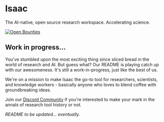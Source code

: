 # Isaac
The AI-native, open source research workspace. Accelerating science.

[![Open Bounties](https://img.shields.io/endpoint?url=https%3A%2F%2Fconsole.algora.io%2Fapi%2Fshields%2Fisaac%2Fbounties%3Fstatus%3Dopen)](https://console.algora.io/org/isaac/bounties?status=open)

## Work in progress...

You've stumbled upon the most exciting thing since sliced bread in the world of research and AI. But guess what? Our README is playing catch up with our awesomeness. It's still a work-in-progress, just like the best of us.

We're on a mission to make Isaac the go-to tool for researchers, scientists, and knowledge workers - basically anyone who loves to blend coffee with groundbreaking ideas.

Join our [Discord Community](https://discord.gg/sJBSV4Fh5k) if you're interested to make your mark in the annals of research tool history or not.

*README to be updated... eventually.*
